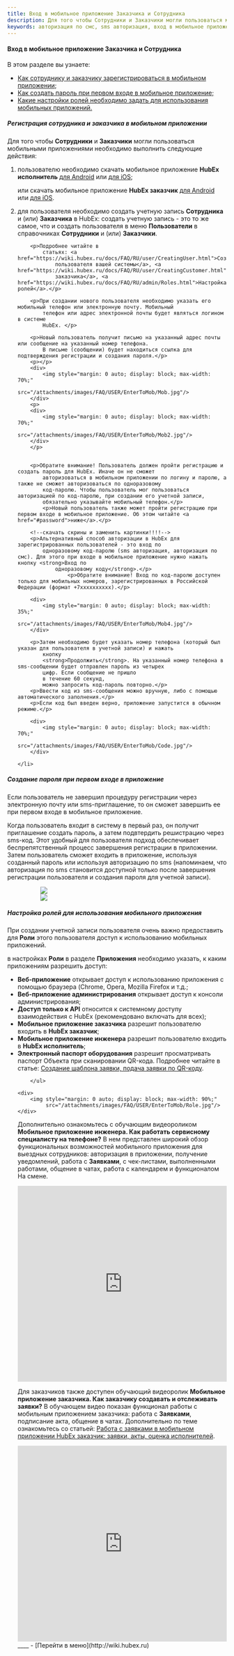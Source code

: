 ```yaml
---
title: Вход в мобильное приложение Заказчика и Сотрудника
description: Для того чтобы Сотрудники и Заказчики могли пользоваться мобильными приложениями необходимо выполнить следующие действия.
keywords: авторизация по смс, sms авторизация, вход в мобильное приложение, войти в приложение, приложение заказчика, приложение исполнителя, мобильное приложение заказчика, мобильное приложение исполнителя, hubex, хабекс, хубекс, хабикс
---
```


#### Вход в мобильное приложение Заказчика и Сотрудника
В этом разделе вы узнаете:
<html>
<meta charset="utf-8">
<ul>
    <li><a href="#registration">Как сотруднику и заказчику зарегистрироваться в мобильном приложении;</a></li>
    <li><a href="#password">Как создать пароль при первом входе в мобильное приложение;</a></li>
    <li><a href="#role">Какие настройки ролей необходимо задать для использования мобильных приложений.</a></li>
</ul>


</html>

<body>
<h5 id="registration">Регистрация сотрудника и заказчика в мобильном приложении</h5>

<p>Для того чтобы <Strong>Сотрудники</Strong> и <Strong>Заказчики</Strong> могли пользоваться мобильными приложениями
    необходимо выполнить следующие действия:</p>
<ol>
    <li>пользователю необходимо скачать мобильное приложение <strong>HubEx исполнитель</strong> <a
            href="https://play.google.com/store/apps/details?id=ru.hubex.engineer">для Android</a> или <a
            href="https://apps.apple.com/ru/app/hubex-%D0%B4%D0%BB%D1%8F-%D1%81%D0%B5%D1%80%D0%B2%D0%B8%D1%81%D0%BD%D0%BE%D0%B9-%D1%81%D0%BB%D1%83%D0%B6%D0%B1%D1%8B/id1386688688">для
        iOS</a>;
        <p>или скачать мобильное приложение <strong>HubEx заказчик</strong> <a
                href="https://play.google.com/store/apps/details?id=ru.hubex.customer">для Android</a> или <a
                href="https://apps.apple.com/ru/app/hubex-%D0%B4%D0%BB%D1%8F-%D0%B7%D0%B0%D0%BA%D0%B0%D0%B7%D1%87%D0%B8%D0%BA%D0%B0/id1386631658">для
            iOS</a>. </p>
    </li>
    <li>для пользователя необходимо создать учетную запись <Strong>Сотрудника</Strong> и (или) <Strong>Заказчика</Strong>
        в HubEx: создать учетную
        запись - это то же самое, что и создать
        пользователя в меню <Strong>Пользователи</Strong> в справочниках <Strong>Сотрудники</Strong> и (или) <Strong>Заказчики</Strong>.

        <p>Подробнее читайте в
            статьях: <a href="https://wiki.hubex.ru/docs/FAQ/RU/user/CreatingUser.html">Создание
                пользователя вашей системы</a>, <a href="https://wiki.hubex.ru/docs/FAQ/RU/user/CreatingCustomer.html">Создание
                заказчика</a>, <a href="https://wiki.hubex.ru/docs/FAQ/RU/admin/Roles.html">Настройка ролей</a>.</p>

        <p>При создании нового пользователя необходимо указать его мобильный телефон или электронную почту. Мобильный
            телефон или адрес электронной почты будет являться логином в системе
            HubEx. </p>
        
        <p>Новый пользователь получит письмо на указанный адрес почты или сообщение на указанный номер телефона.
            В письме (сообщении) будет находиться ссылка для подтверждения регистрации и создания пароля.</p>
        <p></p>
        <div>
            <img style="margin: 0 auto; display: block; max-width: 70%;"
                 src="/attachments/images/FAQ/USER/EnterToMob/Mob.jpg"/>
        </div>
        <p>
        <div>
            <img style="margin: 0 auto; display: block; max-width: 70%;"
                 src="/attachments/images/FAQ/USER/EnterToMob/Mob2.jpg"/>
        </div>
        </p>


        <p>Обратите внимание! Пользователь должен пройти регистрацию и создать пароль для HubEx. Иначе он не сможет
            авторизоваться в мобильном приложении по логину и паролю, а также не сможет авторизоваться по одноразовому
            код-паролю. Чтобы пользователь мог пользоваться авторизацией по код-паролю, при создании его учетной записи,
            обязательно указывайте мобильный телефон.</p>
            <p>Новый пользователь также может пройти регистрацию при первом входе в мобильное приложение. Об этом читайте <a href="#password">ниже</a>.</p>

        <!--скачать скрины и заменить картинки!!!!-->
        <p>Альтернативный способ авторизации в HubEx для зарегистрированных пользователей - это вход по
            одноразовому код-паролю (sms авторизация, авторизация по смс). Для этого при входе в мобильное приложение нужно нажать кнопку <strong>Вход по
                одноразовому коду</strong>.</p>
                    <p>Обратите внимание! Вход по код-паролю доступен только для мобильных номеров, зарегистрированных в Российской Федерации (формат +7хххххххххх).</p>

        <div>
            <img style="margin: 0 auto; display: block; max-width: 35%;"
                 src="/attachments/images/FAQ/USER/EnterToMob/Mob4.jpg"/>
        </div>

        <p>Затем необходимо будет указать номер телефона (который был указан для пользователя в учетной записи) и нажать
            кнопку
            <strong>Продолжить</strong>. На указанный номер телефона в sms-сообщении будет отправлен пароль из четырех
            цифр. Если сообщение не пришло
            в течение 60 секунд,
            можно запросить код-пароль повторно.</p>
        <p>Ввести код из sms-сообщения можно вручную, либо с помощью автоматического заполнения.</p>
        <p>Если код был введен верно, приложение запустится в обычном режиме.</p>

        <div>
            <img style="margin: 0 auto; display: block; max-width: 70%;"
                 src="/attachments/images/FAQ/USER/EnterToMob/Code.jpg"/>
        </div>

    </li>

</ol>

<h5 id="password">Создание пароля при первом входе в приложение</h5>
<p>Если пользователь не завершил процедуру регистрации через электронную почту или sms-приглашение, то он сможет завершить ее при первом входе в мобильное приложение. </p>
<p>Когда пользователь входит в систему в первый раз, он получит приглашение создать пароль, а затем подвтердить решистрацию через sms-код. Этот удобный для пользователя подход обеспечивает беспрепятственный процесс завершения регистрации в приложении. Затем пользователь сможет входить в приложение, используя созданный пароль или используя авторизацию по sms (напоминаем, что авторизация по sms становится доступной только после завершения регистрации пользователя и создания пароля для учетной записи). </p>
 <div>
            <img style="margin: 0 auto; display: block; max-width: 70%;"
                 src="/attachments/images/FAQ/USER/EnterToMob/Password.jpg"/>
        </div>

 <div>
 <img style="margin: 0 auto; display: block; max-width: 70%;"
                 src="/attachments/images/FAQ/USER/EnterToMob/Password2.jpg"/>
 </div>

<h5 id="role">Настройка ролей для использования мобильного приложения</h5>
<p>При создании учетной записи пользователя очень важно предоставить для <Strong>Роли</Strong> этого пользователя доступ к использованию мобильных приложений. </p>
    <p>в настройках <Strong>Роли</Strong> в разделе <Strong>Приложения</Strong> необходимо указать, к каким приложениям
        разрешить доступ:</p>
        <ul>
            <li><Strong>Веб-приложение</Strong> открывает доступ к использованию приложения с помощью браузера (Chrome,
                Opera, Mozilla
                Firefox и т.д.;
            </li>
            <li><Strong>Веб-приложение администрирования</Strong> открывает доступ к консоли администрирования;</li>
            <li><Strong>Доступ только к API</Strong> относится к системному доступу взаимодействия с HubEx
                (рекомендовано включать для
                всех);
            </li>
            <li><Strong>Мобильное приложение заказчика</Strong> разрешит пользователю входить в <strong>HubEx
                заказчик</strong>;
            </li>
            <li><Strong>Мобильное приложение инженера</Strong> разрешит пользователю входить в <strong>HubEx
                исполнитель</strong>;
            </li>
            <li><Strong>Электронный паспорт оборудования</Strong> разрешит просматривать паспорт Объекта при
                сканировании QR-кода.
                Подробнее читайте в статье: <a href="https://wiki.hubex.ru/docs/FAQ/RU/user/CreatingTaskTemplates.html">Создание
                    шаблона заявки, подача заявки по QR-коду</a>.
            </li>


        </ul>
   
    <div>
        <img style="margin: 0 auto; display: block; max-width: 90%;"
             src="/attachments/images/FAQ/USER/EnterToMob/Role.jpg"/>
    </div>


<p>Дополнительно ознакомьтесь с обучающим видеороликом <strong>Мобильное приложение инженера. Как работать сервисному
    специалисту на телефоне?</strong> В нем представлен широкий обзор функциональных возможностей мобильного приложения
    для выездных сотрудников: авторизация в приложении, получение уведомлений, работа с <Strong>Заявками</Strong>, с
    чек-листами, выполненными работами, общение в чатах, работа с календарем и функционалом На смене. </p>
<iframe src="https://www.youtube.com/embed/JmMZzkI6o-c" width="100%" height="450px" frameborder="0"
        allowfullscreen="allowfullscreen"></iframe>

<p>Для заказчиков также доступен обучающий видеоролик <strong>Мобильное приложение заказчика. Как заказчику создавать и отслеживать заявки?</strong> В обучающем видео показан функционал работы с мобильным приложением заказчика: работа с <Strong>Заявками</Strong>, подписание акта, общение в чатах. Дополнительно по теме ознакомьтесь со статьей: <a href="https://wiki.hubex.ru/docs/FAQ/RU/user/CustomerApp.html">Работа с заявками в мобильном приложении HubEx заказчик: заявки, акты, оценка исполнителей</a>. </p>

<iframe src="https://www.youtube.com/embed/TbCdCcZzVdc" width="100%" height="450px" frameborder="0"
        allowfullscreen="allowfullscreen"></iframe>
</body>
____
- [Перейти в меню](http://wiki.hubex.ru)


